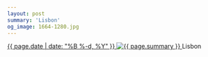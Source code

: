 ```yaml
---
layout: post
summary: 'Lisbon'
og_image: 1664-1280.jpg
---
```


<p>
 <time>
  <a href="/1664">
   {{ page.date | date: "%B %-d, %Y" }}
  </a>
 </time>
 <a href="/1664">
  <img alt="{{ page.summary }}" sizes="(min-width: 700px) 50vw, calc(100vw - 2rem)" src="{{ site.assets_url }}/1664-640.jpg" srcset="{{ site.assets_url }}/1664-320.jpg 320w, {{ site.assets_url }}/1664-640.jpg 640w, {{ site.assets_url }}/1664-960.jpg 960w, {{ site.assets_url }}/1664-1280.jpg 1280w"/>
 </a>
 <span>
  Lisbon
 </span>
</p>
